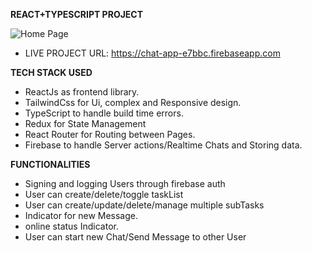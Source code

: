 **REACT+TYPESCRIPT PROJECT**

![Home Page](https://drive.google.com/uc?export=view&id=1ruNsi1q2G1U9uXS8-XF3ibdioz4xRo92)

- LIVE PROJECT URL: https://chat-app-e7bbc.firebaseapp.com

**TECH STACK USED**
- ReactJs as frontend library.
- TailwindCss for Ui, complex and Responsive design.
- TypeScript to handle build time errors.
- Redux for State Management
- React Router for Routing between Pages.
- Firebase to handle Server actions/Realtime Chats and Storing data.

**FUNCTIONALITIES**
- Signing and logging Users through firebase auth
- User can create/delete/toggle taskList
- User can create/update/delete/manage multiple subTasks
- Indicator for new Message.
- online status Indicator.
- User can start new Chat/Send Message to other User
